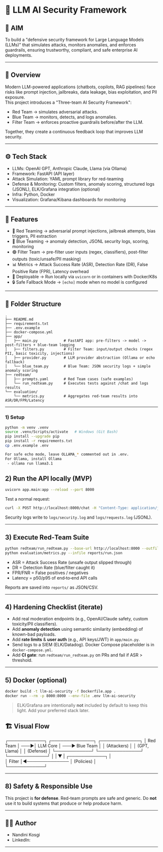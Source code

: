 # 🔐 LLM AI Security Framework

## 🎯 AIM
To build a "defensive security framework for Large Language Models (LLMs)" that simulates attacks, monitors anomalies, and enforces guardrails, ensuring trustworthy, compliant, and safe enterprise AI deployments.

---

## 📌 Overview
Modern LLM-powered applications (chatbots, copilots, RAG pipelines) face risks like prompt injection, jailbreaks, data leakage, bias exploitation, and PII exposure.  
This project introduces a "Three-team AI Security Framework":

- Red Team → simulates adversarial attacks.  
- Blue Team → monitors, detects, and logs anomalies.  
- Filter Team → enforces proactive guardrails before/after the LLM.  

Together, they create a continuous feedback loop that improves LLM security.

---

## ⚙️ Tech Stack
- LLMs: OpenAI GPT, Anthropic Claude, Llama (via Ollama)  
- Framework: FastAPI (API layer)  
- Attack Simulation: YAML prompt library for red-teaming  
- Defense & Monitoring: Custom filters, anomaly scoring, structured logs (JSONL), ELK/Grafana integration (optional)  
- Infra: Python, Docker
- Visualization: Grafana/Kibana dashboards for monitoring  

---

## 🌟 Features
- 🔴 Red Teaming → adversarial prompt injections, jailbreak attempts, bias triggers, PII extraction  
- 🔵 Blue Teaming → anomaly detection, JSONL security logs, scoring, monitoring  
- 🟢 Filter Team → pre-filter user inputs (regex, classifiers), post-filter outputs (toxic/unsafe/PII masking)  
- 📊 Metrics → Attack Success Rate (ASR), Detection Rate (DR), False Positive Rate (FPR), Latency overhead  
- 🚀 Deployable → Run locally via `uvicorn` or in containers with Docker/K8s  
- 🔒 Safe Fallback Mode → `[echo]` mode when no model is configured  

---

## 📂 Folder Structure


```
.
├── README.md
├── requirements.txt
├── .env.example
├── docker-compose.yml
├── app/
│   ├── main.py            # FastAPI app: pre-filters -> model -> post-filters + blue-team logging
│   ├── filters.py         # Filter Team: input/output checks (regex PII, basic toxicity, injections)
│   ├── provider.py        # LLM provider abstraction (Ollama or echo fallback)
│   └── blue_team.py       # Blue Team: JSON security logs + simple anomaly scoring
├── redteam/
│   ├── prompts.yaml       # Red Team cases (safe examples)
│   └── run_redteam.py     # Executes tests against /chat and logs results
└── evaluation/
    └── metrics.py         # Aggregates red-team results into ASR/DR/FPR/Latency
```

---

### 1) Setup

```bash
python -m venv .venv
source .venv/Scripts/activate   # Windows (Git Bash)
pip install --upgrade pip
pip install -r requirements.txt
cp .env.example .env

For safe echo mode, leave OLLAMA_* commented out in .env.
For Ollama, install Ollama
 - ollama run llama3.1
```

## 2) Run the API locally (MVP)

```bash
uvicorn app.main:app --reload --port 8000
```

Test a normal request:
```bash
curl -X POST http://localhost:8000/chat -H "Content-Type: application/json" -d '{"user_input":"Hello! can you summarize: red vs blue vs filter?"}'
```

Security logs write to `logs/security.log` and `logs/requests.log` (JSONL).

---

## 3) Execute Red‑Team Suite

```bash
python redteam/run_redteam.py --base-url http://localhost:8000 --outfile reports/run.json
python evaluation/metrics.py --infile reports/run.json
```

- ASR = Attack Success Rate (unsafe output slipped through)
- DR  = Detection Rate (blue/filter caught it)
- FPR/FNR = False positives / negatives
- Latency = p50/p95 of end‑to‑end API calls

Reports are saved into `reports/` as JSON/CSV.

---

## 4) Hardening Checklist (iterate)

- Add real moderation endpoints (e.g., OpenAI/Claude safety, custom toxicity/PII classifiers).
- Add **anomaly detection** using semantic similarity (embedding) of known-bad payloads.
- Add **rate limits** & **user auth** (e.g., API keys/JWT) in `app/main.py`.
- Send logs to a SIEM (ELK/Datadog). Docker Compose placeholder is in `docker-compose.yml`.
- Add **CI gate**: run `redteam/run_redteam.py` on PRs and fail if ASR > threshold.

---

## 5) Docker (optional)

```bash
docker build -t llm-ai-security -f Dockerfile.app .
docker run --rm -p 8000:8000 --env-file .env llm-ai-security
```

> ELK/Grafana are intentionally **not** included by default to keep this light. Add your preferred stack later.



## 🏗️ Visual Flow
 ┌────────────┐        ┌──────────────┐        ┌─────────────┐
│  Red Team       │ ───►│   LLM Core         │ ───►         Blue Team │
│ (Attackers)     │        │ (GPT, Llama)    │        │       (Defense)  │
└────────────┘        └──────────────┘        └─────────────┘
                                      │                          |
                                      ▼                          |
                           ┌────────────┐                    |            
                           │  Filter        │◄──────────────
                           │ (Policies)     │                                
                           └────────────┘

---

## 8) Safety & Responsible Use

This project is **for defense**. Red-team prompts are safe and generic. Do **not** use it to build systems that produce or help produce harm.

---

## 👨‍💻 Author
- Nandini Kosgi
- LinkedIn: 

---
